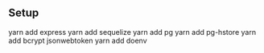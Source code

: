 ## Setup

yarn add express
yarn add sequelize
yarn add pg
yarn add pg-hstore
yarn add bcrypt
jsonwebtoken
yarn add doenv

<!-- nodemon -->
